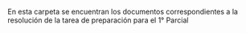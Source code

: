 En esta carpeta se encuentran los documentos correspondientes a la resolución de la tarea de preparación para el 1° Parcial
